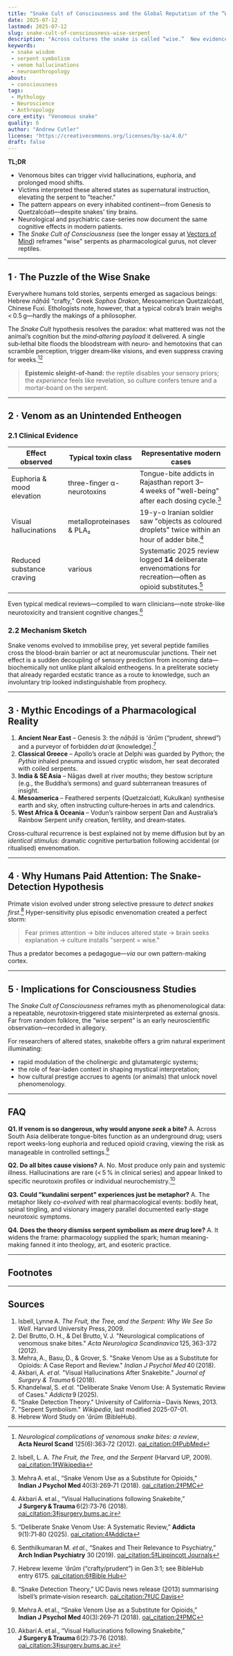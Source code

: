 ```yaml
---
title: "Snake Cult of Consciousness and the Global Reputation of the “Wise” Serpent"
date: 2025‑07‑12
lastmod: 2025‑07‑12
slug: snake-cult-of-consciousness-wise-serpent
description: "Across cultures the snake is called “wise.”  New evidence shows the nickname arose from venom‑induced alterations of consciousness, not reptile IQ."
keywords:
 - snake wisdom
 - serpent symbolism
 - venom hallucinations
 - neuroanthropology
about:
 - consciousness
tags:
 - Mythology
 - Neuroscience
 - Anthropology
core_entity: "Venomous snake"
quality: 6
author: "Andrew Cutler"
license: "https://creativecommons.org/licenses/by-sa/4.0/"
draft: false
---
```


**TL;DR**

- Venomous bites can trigger vivid hallucinations, euphoria, and prolonged mood shifts. 
- Victims interpreted these altered states as supernatural instruction, elevating the serpent to "teacher." 
- The pattern appears on every inhabited continent—from Genesis to Quetzalcóatl—despite snakes' tiny brains. 
- Neurological and psychiatric case-series now document the same cognitive effects in modern patients. 
- The *Snake Cult of Consciousness* (see the longer essay at [Vectors of Mind](https://www.vectorsofmind.com/p/the-snake-cult-of-consciousness)) reframes "wise" serpents as pharmacological gurus, not clever reptiles.

---

## 1 · The Puzzle of the **Wise Snake**

Everywhere humans told stories, serpents emerged as sagacious beings: Hebrew *nāḥāš* “crafty,” Greek *Sophos Drakon*, Mesoamerican Quetzalcóatl, Chinese Fuxi.  Ethologists note, however, that a typical cobra’s brain weighs < 0.5 g—hardly the makings of a philosopher.

The *Snake Cult* hypothesis resolves the paradox: what mattered was not the animal’s cognition but the *mind‑altering payload* it delivered.  A single sub‑lethal bite floods the bloodstream with neuro‑ and hemotoxins that can scramble perception, trigger dream‑like visions, and even suppress craving for weeks.[^1][^2]

> **Epistemic sleight‑of‑hand:** the reptile disables your sensory priors; the *experience* feels like revelation, so culture confers tenure and a mortar‑board on the serpent.

---

## 2 · Venom as an Unintended Entheogen

### 2.1 Clinical Evidence

| Effect observed | Typical toxin class | Representative modern cases |
|-----------------|--------------------|-----------------------------|
| Euphoria & mood elevation | three-finger α-neurotoxins | Tongue-bite addicts in Rajasthan report 3–4 weeks of "well-being" after each dosing cycle.[^3] |
| Visual hallucinations | metalloproteinases & PLA₂ | 19-y-o Iranian soldier saw "objects as coloured droplets" twice within an hour of adder bite.[^4] |
| Reduced substance craving | various | Systematic 2025 review logged **14** deliberate envenomations for recreation—often as opioid substitutes.[^5] |

Even typical medical reviews—compiled to warn clinicians—note stroke-like neurotoxicity and transient cognitive changes.[^6]

### 2.2 Mechanism Sketch

Snake venoms evolved to immobilise prey, yet several peptide families cross the blood-brain barrier or act at neuromuscular junctions. Their net effect is a sudden decoupling of sensory prediction from incoming data—biochemically not unlike plant alkaloid entheogens. In a preliterate society that already regarded ecstatic trance as a route to knowledge, such an involuntary trip looked indistinguishable from prophecy.

---

## 3 · Mythic Encodings of a Pharmacological Reality

1. **Ancient Near East** – Genesis 3: the *nāḥāš* is *‘ārûm* (“prudent, shrewd”) and a purveyor of forbidden *daʿat* (knowledge).[^7]  
2. **Classical Greece** – Apollo’s oracle at Delphi was guarded by Python; the *Pythia* inhaled pneuma and issued cryptic wisdom, her seat decorated with coiled serpents.  
3. **India & SE Asia** – Nāgas dwell at river mouths; they bestow scripture (e.g., the Buddha’s sermons) and guard subterranean treasures of insight.  
4. **Mesoamerica** – Feathered serpents (Quetzalcóatl, Kukulkan) synthesise earth and sky, often instructing culture‑heroes in arts and calendrics.  
5. **West Africa & Oceania** – Vodun’s rainbow serpent Dan and Australia’s Rainbow Serpent unify creation, fertility, and dream‑states.

Cross‑cultural recurrence is best explained not by meme diffusion but by an *identical stimulus*: dramatic cognitive perturbation following accidental (or ritualised) envenomation.

---

## 4 · Why Humans Paid Attention: The Snake-Detection Hypothesis

Primate vision evolved under strong selective pressure to *detect snakes first*.[^8] Hyper-sensitivity plus episodic envenomation created a perfect storm:

> Fear primes attention → bite induces altered state → brain seeks explanation → culture installs "serpent = wise."

Thus a predator becomes a pedagogue—*via* our own pattern-making cortex.

---

## 5 · Implications for Consciousness Studies

The *Snake Cult of Consciousness* reframes myth as phenomenological data: a repeatable, neurotoxin‑triggered state misinterpreted as external gnosis.  Far from random folklore, the “wise serpent” is an early neuroscientific observation—recorded in allegory.

For researchers of altered states, snakebite offers a grim natural experiment illuminating:

- rapid modulation of the cholinergic and glutamatergic systems;  
- the role of fear‑laden context in shaping mystical interpretation;  
- how cultural prestige accrues to agents (or animals) that unlock novel phenomenology.

---

## FAQ

**Q1. If venom is so dangerous, why would anyone *seek* a bite?** 
A. Across South Asia deliberate tongue-bites function as an underground drug; users report weeks-long euphoria and reduced opioid craving, viewing the risk as manageable in controlled settings.[^3]

**Q2. Do all bites cause visions?** 
A. No. Most produce only pain and systemic illness. Hallucinations are rare (< 5 % in clinical series) and appear linked to specific neurotoxin profiles or individual neurochemistry.[^4]

**Q3. Could "kundalini serpent" experiences just be metaphor?** 
A. The metaphor likely *co-evolved* with real pharmacological events: bodily heat, spinal tingling, and visionary imagery parallel documented early-stage neurotoxic symptoms.

**Q4. Does the theory dismiss serpent symbolism as *mere* drug lore?** 
A. It widens the frame: pharmacology supplied the spark; human meaning-making fanned it into theology, art, and esoteric practice.

---

## Footnotes

[^1]: *Neurological complications of venomous snake bites: a review*, **Acta Neurol Scand** 125(6):363‑72 (2012).  [oai_citation:0‡PubMed](https://pubmed.ncbi.nlm.nih.gov/21999367/)  
[^2]: Isbell, L. A. *The Fruit, the Tree, and the Serpent* (Harvard UP, 2009).  [oai_citation:1‡Wikipedia](https://en.wikipedia.org/wiki/Snake_detection_theory?utm_source=chatgpt.com)  
[^3]: Mehra A. et al., “Snake Venom Use as a Substitute for Opioids,” **Indian J Psychol Med** 40(3):269‑71 (2018).  [oai_citation:2‡PMC](https://pmc.ncbi.nlm.nih.gov/articles/PMC5968650/)  
[^4]: Akbari A. et al., “Visual Hallucinations following Snakebite,” **J Surgery & Trauma** 6(2):73‑76 (2018).  [oai_citation:3‡jsurgery.bums.ac.ir](https://jsurgery.bums.ac.ir/article-1-138-en.pdf)  
[^5]: “Deliberate Snake Venom Use: A Systematic Review,” **Addicta** 9(1):71‑80 (2025).  [oai_citation:4‡Addicta](https://www.addicta.com.tr/Content/files/sayilar/42/71-80.pdf?utm_source=chatgpt.com)  
[^6]: Senthilkumaran M. *et al.*, “Snakes and Their Relevance to Psychiatry,” **Arch Indian Psychiatry** 30 (2019).  [oai_citation:5‡Lippincott Journals](https://journals.lww.com/aips/fulltext/2019/03010/snakes_and_their_relevance_to_psychiatry.15.aspx?utm_source=chatgpt.com)  
[^7]: Hebrew lexeme *‘ārûm* (“crafty/prudent”) in Gen 3:1; see BibleHub entry 6175.  [oai_citation:6‡Bible Hub](https://biblehub.com/hebrew/6175.htm?utm_source=chatgpt.com)  
[^8]: “Snake Detection Theory,” UC Davis news release (2013) summarising Isbell’s primate‑vision research.  [oai_citation:7‡UC Davis](https://www.ucdavis.edu/news/snakes-brain-are-primates-hard-wired-see-snakes?utm_source=chatgpt.com)  

---

## Sources

1. Isbell, Lynne A. *The Fruit, the Tree, and the Serpent: Why We See So Well*. Harvard University Press, 2009. 
2. Del Brutto, O. H., & Del Brutto, V. J. "Neurological complications of venomous snake bites." *Acta Neurologica Scandinavica* 125, 363-372 (2012). 
3. Mehra, A., Basu, D., & Grover, S. "Snake Venom Use as a Substitute for Opioids: A Case Report and Review." *Indian J Psychol Med* 40 (2018). 
4. Akbari, A. *et al.* "Visual Hallucinations After Snakebite." *Journal of Surgery & Trauma* 6 (2018). 
5. Khandelwal, S. *et al.* "Deliberate Snake Venom Use: A Systematic Review of Cases." *Addicta* 9 (2025). 
6. "Snake Detection Theory." University of California – Davis News, 2013. 
7. "Serpent Symbolism." *Wikipedia*, last modified 2025-07-01. 
8. Hebrew Word Study on *'ārûm* (BibleHub). 